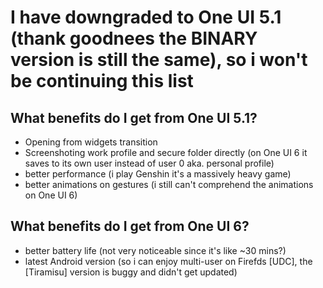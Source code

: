 # I have downgraded to One UI 5.1 (thank goodnees the BINARY version is still the same), so i won't be continuing this list

## What benefits do I get from One UI 5.1?
* Opening from widgets transition
* Screenshoting work profile and secure folder directly
  (on One UI 6 it saves to its own user instead of user 0 aka. personal profile)
* better performance
  (i play Genshin it's a massively heavy game)
* better animations on gestures
  (i still can't comprehend the animations on One UI 6)

## What benefits do I get from One UI 6?
* better battery life
  (not very noticeable since it's like ~30 mins?)
* latest Android version
  (so i can enjoy multi-user on Firefds [UDC], the [Tiramisu] version is buggy and didn't get updated)
